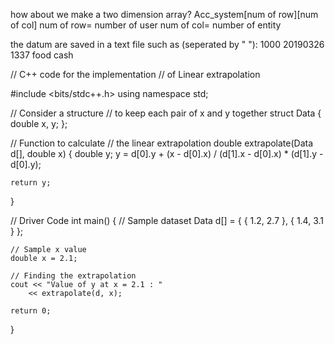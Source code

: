how about we make a two dimension array?
Acc_system[num of row][num of col]
num of row= number of user
num of col= number of entity

the datum are saved in a text file such as (seperated by " "):
1000 20190326 1337 food cash 

// C++ code for the implementation 
// of Linear extrapolation 

#include <bits/stdc++.h> 
using namespace std; 

// Consider a structure 
// to keep each pair of x and y together 
struct Data { 
	double x, y; 
}; 

// Function to calculate 
// the linear extrapolation 
double extrapolate(Data d[], double x) 
{ 
	double y; 
	y = d[0].y 
		+ (x - d[0].x) 
			/ (d[1].x - d[0].x) 
			* (d[1].y - d[0].y); 

	return y; 
} 

// Driver Code 
int main() 
{ 
	// Sample dataset 
	Data d[] = { { 1.2, 2.7 }, { 1.4, 3.1 } }; 

	// Sample x value 
	double x = 2.1; 

	// Finding the extrapolation 
	cout << "Value of y at x = 2.1 : "
		<< extrapolate(d, x); 

	return 0; 
} 

